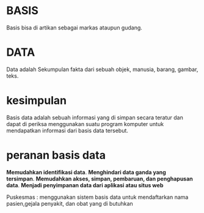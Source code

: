 # BASIS
Basis bisa di artikan sebagai markas ataupun gudang. 

# DATA 
Data adalah Sekumpulan fakta dari sebuah objek, manusia, barang, gambar, teks. 
# kesimpulan
Basis data adalah sebuah informasi yang di simpan secara teratur dan dapat di periksa menggunakan suatu program komputer untuk mendapatkan informasi dari basis data tersebut. 

# peranan basis data
**Memudahkan identifikasi data**. **Menghindari data ganda yang tersimpan**. **Memudahkan akses, simpan, pembaruan, dan penghapusan data**. **Menjadi penyimpanan data dari aplikasi atau situs web**

Puskesmas : menggunakan sistem basis data untuk mendaftarkan nama pasien,gejala penyakit, dan obat yang di butuhkan
